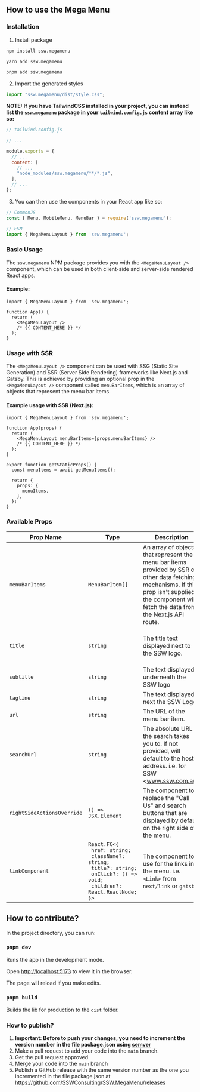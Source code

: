 ## How to use the Mega Menu

### Installation

1. Install package
```bash
npm install ssw.megamenu
```

```bash
yarn add ssw.megamenu
```

```bash
pnpm add ssw.megamenu
```

2. Import the generated styles

```javascript
import "ssw.megamenu/dist/style.css";
```

**NOTE: If you have TailwindCSS installed in your project, you can instead list the `ssw.megamenu` package in your `tailwind.config.js` content array like so:**

```js
// tailwind.config.js

// ...

module.exports = {
  // ...
  content: [
    // ...
    "node_modules/ssw.megamenu/**/*.js",
  ],
  // ...
};

```

3. You can then use the components in your React app like so:
```javascript
// CommonJS
const { Menu, MobileMenu, MenuBar } = require('ssw.megamenu');

// ESM
import { MegaMenuLayout } from 'ssw.megamenu';
```

### Basic Usage

The `ssw.megamenu` NPM package provides you with the `<MegaMenuLayout />` component, which can be used in both client-side and server-side rendered React apps.

#### Example:

```tsx
import { MegaMenuLayout } from 'ssw.megamenu';

function App() {
  return (
    <MegaMenuLayout />
    /* {{ CONTENT_HERE }} */
  );
}

```

### Usage with SSR 

The `<MegaMenuLayout />` component can be used with SSG (Static Site Generation) and SSR (Server Side Rendering) frameworks like Next.js and Gatsby. This is achieved by providing an optional prop in the `<MegaMenuLayout />` component called `menuBarItems`, which is an array of objects that represent the menu bar items.

#### Example usage with SSR (Next.js):

```tsx
import { MegaMenuLayout } from 'ssw.megamenu';

function App(props) {
  return (
    <MegaMenuLayout menuBarItems={props.menuBarItems} />
    /* {{ CONTENT_HERE }} */
  );
}

export function getStaticProps() {
  const menuItems = await getMenuItems();

  return {
    props: {
      menuItems,
    },
  };
}

```

### Available Props 

| Prop Name | Type | Description | Required |
| --- | --- | --- | --- |
| `menuBarItems` | `MenuBarItem[]` | An array of objects that represent the menu bar items provided by SSR or other data fetching mechanisms. If this prop isn't supplied, the component will fetch the data from the Next.js API route. | No |
| `title` | `string` | The title text displayed next to the SSW logo. | Yes (If there is no `tagline` provided) |
| `subtitle` | `string` | The text displayed underneath the SSW logo | No |
| `tagline` | `string` | The text displayed next the SSW Logo. | No |
| `url` | `string` | The URL of the menu bar item. | No |
| `searchUrl` | `string` | The absolute URL the search takes you to. If not provided, will default to the host address. i.e. for SSW <www.ssw.com.au> | No |
| `rightSideActionsOverride` | `() => JSX.Element` | The component to replace the "Call Us" and search buttons that are displayed by default on the right side of the menu. | No |
| `linkComponent` | <code>React.FC<{<br>&nbsp;href: string;<br>&nbsp;className?: string;<br>&nbsp;title?: string;<br>&nbsp;onClick?: () => void;<br>&nbsp;children?: React.ReactNode;<br>}></code> | The component to use for the links in the menu. i.e. `<Link>` from `next/link` or `gatsby`  | No |
  



## How to contribute?

In the project directory, you can run:

### `pnpm dev`

Runs the app in the development mode.


Open [http://localhost:5173](http://localhost:5173) to view it in the browser.

The page will reload if you make edits.

### `pnpm build`

Builds the lib for production to the `dist` folder.<br />

### How to publish?

1. **Important: Before to push your changes, you need to increment the version number in the file package.json using [semver](https://semver.org/)**
2. Make a pull request to add your code into the `main` branch.
3. Get the pull request approved
4. Merge your code into the `main` branch
5. Publish a GitHub release with the same version number as the one you incremented in the file package.json at https://github.com/SSWConsulting/SSW.MegaMenu/releases
